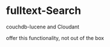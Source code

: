 fulltext-Search
===============

couchdb-lucene
and
Cloudant

offer this functionality,
not out of the box